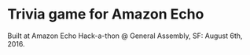 # Trivia game for Amazon Echo

Built at Amazon Echo Hack-a-thon @ General Assembly, SF: August 6th, 2016.
